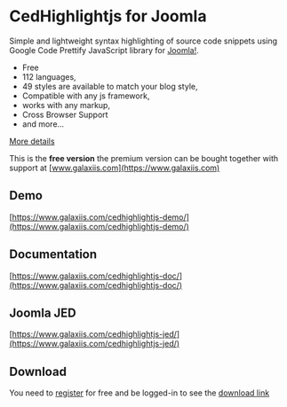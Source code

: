 # CedHighlightjs for Joomla

Simple and lightweight syntax highlighting of source code snippets using Google Code Prettify JavaScript library for [Joomla!](https://www.joomla.org).

- Free
- 112 languages,
- 49 styles are available to match your blog style,
- Compatible with any js framework,
- works with any markup,
- Cross Browser Support
- and more...

[More details](https://www.galaxiis.com/cedhighlightjs-showcase/) 

This is the **free version** the premium version can be bought together with support at [www.galaxiis.com](https://www.galaxiis.com)

## Demo
[https://www.galaxiis.com/cedhighlightjs-demo/](https://www.galaxiis.com/cedhighlightjs-demo/)

## Documentation
[https://www.galaxiis.com/cedhighlightjs-doc/](https://www.galaxiis.com/cedhighlightjs-doc/)

## Joomla JED
[https://www.galaxiis.com/cedhighlightjs-jed/](https://www.galaxiis.com/cedhighlightjs-jed/)

## Download
You need to [register](https://www.galaxiis.com/index.php/member-access?view=registration) for free and be logged-in to see the [download link](https://www.galaxiis.com/cedhighlightjs-download/)  

